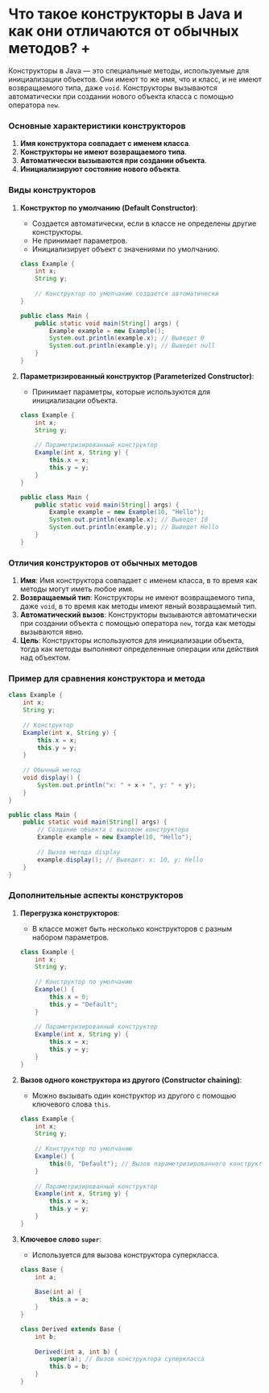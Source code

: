 # Что такое конструкторы в Java и как они отличаются от обычных методов? +

Конструкторы в Java — это специальные методы, используемые для инициализации объектов. Они имеют то же имя, что и класс, и не имеют возвращаемого типа, даже `void`. Конструкторы вызываются автоматически при создании нового объекта класса с помощью оператора `new`.

### Основные характеристики конструкторов

1. **Имя конструктора совпадает с именем класса**.
2. **Конструкторы не имеют возвращаемого типа**.
3. **Автоматически вызываются при создании объекта**.
4. **Инициализируют состояние нового объекта**.

### Виды конструкторов

1. **Конструктор по умолчанию (Default Constructor)**:
   - Создается автоматически, если в классе не определены другие конструкторы.
   - Не принимает параметров.
   - Инициализирует объект с значениями по умолчанию.
   
   ```java
   class Example {
       int x;
       String y;
       
       // Конструктор по умолчанию создается автоматически
   }
   
   public class Main {
       public static void main(String[] args) {
           Example example = new Example();
           System.out.println(example.x); // Выведет 0
           System.out.println(example.y); // Выведет null
       }
   }
   ```

2. **Параметризированный конструктор (Parameterized Constructor)**:
   - Принимает параметры, которые используются для инициализации объекта.
   
   ```java
   class Example {
       int x;
       String y;
       
       // Параметризированный конструктор
       Example(int x, String y) {
           this.x = x;
           this.y = y;
       }
   }
   
   public class Main {
       public static void main(String[] args) {
           Example example = new Example(10, "Hello");
           System.out.println(example.x); // Выведет 10
           System.out.println(example.y); // Выведет Hello
       }
   }
   ```

### Отличия конструкторов от обычных методов

1. **Имя**: Имя конструктора совпадает с именем класса, в то время как методы могут иметь любое имя.
2. **Возвращаемый тип**: Конструкторы не имеют возвращаемого типа, даже `void`, в то время как методы имеют явный возвращаемый тип.
3. **Автоматический вызов**: Конструкторы вызываются автоматически при создании объекта с помощью оператора `new`, тогда как методы вызываются явно.
4. **Цель**: Конструкторы используются для инициализации объекта, тогда как методы выполняют определенные операции или действия над объектом.

### Пример для сравнения конструктора и метода

```java
class Example {
    int x;
    String y;
    
    // Конструктор
    Example(int x, String y) {
        this.x = x;
        this.y = y;
    }
    
    // Обычный метод
    void display() {
        System.out.println("x: " + x + ", y: " + y);
    }
}

public class Main {
    public static void main(String[] args) {
        // Создание объекта с вызовом конструктора
        Example example = new Example(10, "Hello");
        
        // Вызов метода display
        example.display(); // Выведет: x: 10, y: Hello
    }
}
```

### Дополнительные аспекты конструкторов

1. **Перегрузка конструкторов**:
   - В классе может быть несколько конструкторов с разным набором параметров.
   ```java
   class Example {
       int x;
       String y;
       
       // Конструктор по умолчанию
       Example() {
           this.x = 0;
           this.y = "Default";
       }
       
       // Параметризированный конструктор
       Example(int x, String y) {
           this.x = x;
           this.y = y;
       }
   }
   ```

2. **Вызов одного конструктора из другого (Constructor chaining)**:
   - Можно вызывать один конструктор из другого с помощью ключевого слова `this`.
   ```java
   class Example {
       int x;
       String y;
       
       // Конструктор по умолчанию
       Example() {
           this(0, "Default"); // Вызов параметризированного конструктора
       }
       
       // Параметризированный конструктор
       Example(int x, String y) {
           this.x = x;
           this.y = y;
       }
   }
   ```

3. **Ключевое слово `super`**:
   - Используется для вызова конструктора суперкласса.
   ```java
   class Base {
       int a;
       
       Base(int a) {
           this.a = a;
       }
   }
   
   class Derived extends Base {
       int b;
       
       Derived(int a, int b) {
           super(a); // Вызов конструктора суперкласса
           this.b = b;
       }
   }
   ```